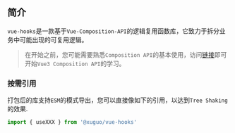 ## 简介
`vue-hooks`是一款基于`Vue-Composition-API`的逻辑复用函数库，它致力于拆分业务中可能出现的可复用逻辑。
> 在开始之前，您可能需要熟悉`Composition API`的基本使用，访问[链接](https://composition-api.vuejs.org/zh/)即可开始`Vue3 Composition API`的学习。

### 按需引用
打包后的库支持`ESM`的模式导出，您可以直接像如下的引用，以达到`Tree Shaking`的效果.
```javascript
import { useXXX } from '@xuguo/vue-hooks'
```